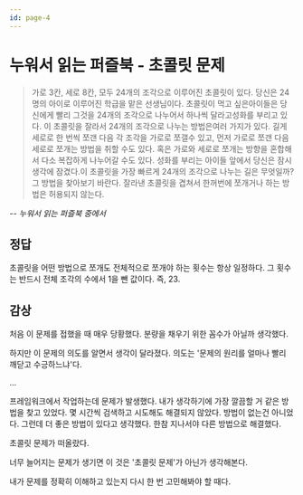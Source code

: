 ```yaml
---
id: page-4
---
```

# 누워서 읽는 퍼즐북 - 초콜릿 문제

> 가로 3칸, 세로 8칸, 모두 24개의 조각으로 이루어진 초콜릿이 있다. 당신은 24명의 아이로 이루어진 학급을 맡은 선생님이다. 초콜릿이 먹고 싶은아이들은 당신에게 빨리 그것을 24개의 조각으로 나누어서 하나씩 달라고성화를 부리고 있다. 이 초콜릿을 잘라서 24개의 조각으로 나누는 방법은여러 가지가 있다. 길게 세로로 한 번씩 쪼갠 다음 각 조각을 가로로 쪼갤수 있고, 먼저 가로로 쪼갠 다음 세로로 쪼개는 방법을 취할 수도 있다. 혹은 가로와 세로로 쪼개는 방향을 혼합해서 다소 복잡하게 나누어갈 수도 있다. 성화를 부리는 아이들 앞에서 당신은 잠시 생각에 잠겼다.이 초콜릿을 가장 빠르게 24개의 조각으로 나누는 길은 무엇일까? 그 방법을 찾아보기 바란다. 잘라낸 초콜릿을 겹쳐서 한꺼번에 쪼개거나 하는 방법은 허용되지 않는다.

*-- 누워서 읽는 퍼즐북 중에서*

## 정답
초콜릿을 어떤 방법으로 쪼개도 전체적으로 쪼개야 하는 횟수는 항상 일정하다. 그 횟수는 반드시 전체 조각의 수에서 1을 뺀 값이다. 즉, 23.

## 감상

처음 이 문제를 접했을 때 매우 당황했다.
분량을 채우기 위한 꼼수가 아닐까 생각했다.

하지만 이 문제의 의도를 알면서 생각이 달라졌다.
의도는 '문제의 원리를 얼마나 빨리 깨닫고 수긍하느냐'다.

...

프레임워크에서 작업하는데 문제가 발생했다.
내가 생각하기에 가장 깔끔할 거 같은 방법을 찾고 있었다.
몇 시간씩 검색하고 시도해도 해결되지 않았다.
방법이 없는건 아니었다. 그런데 더 좋은 방법이 있다고 생각했다.
한참 지나서야 다른 방법으로 해결했다.

초콜릿 문제가 떠올랐다.

너무 늘어지는 문제가 생기면 이 것은 '초콜릿 문제'가 아닌가 생각해본다.

내가 문제를 정확히 이해하고 있는지 다시 한 번 고민해봐야 할 때다.
